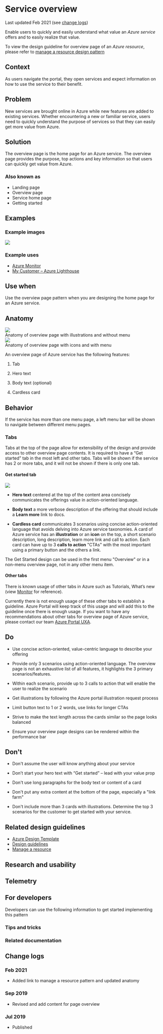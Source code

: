 <a name="service-overview"></a>
# Service overview

Last updated Feb 2021 (see [change logs](#change-logs)) 

Enable users to quickly and easily understand what value an *Azure service* offers and to easily realize that value. 

To view the design guideline for overview page of an *Azure resource*, please refer to [manage a resource design pattern](design-patterns-resource-manage.md)

<a name="service-overview-context"></a>
## Context

As users navigate the portal, they open services and expect information on how to use the service to their benefit. 

<a name="service-overview-problem"></a>
## Problem

New services are brought online in Azure while new features are added to existing services. Whether encountering a new or familiar service, users need to quickly understand the purpose of services so that they can easily get more value from Azure. 

<a name="service-overview-solution"></a>
## Solution

The overview page is the home page for an Azure service. The overview page provides the purpose, top actions and key information so that users can quickly get value from Azure. 

<a name="service-overview-solution-also-known-as"></a>
### Also known as

- Landing page 
- Overview page 
- Service home page 
- Getting started 

<a name="service-overview-examples"></a>
## Examples

<a name="service-overview-examples-example-images"></a>
### Example images

<div style="max-width:800px">
<img alttext="" src="../media/design-patterns-page-overview/monitor-example.png"  />
</div>

<a name="service-overview-examples-example-uses"></a>
### Example uses

<ul> 
<li><a href="https://ms.portal.azure.com/#blade/Microsoft_Azure_Monitoring/AzureMonitoringBrowseBlade/overview" target="_blank">Azure Monitor</a></li> 
<li><a href="https://ms.portal.azure.com/#blade/Microsoft_Azure_CustomerHub/MyCustomersBladeV2/overview" target="_blank">My Customer – Azure Lighthouse</a></li> 
</ul> 

<a name="service-overview-use-when"></a>
## Use when

Use the overview page pattern when you are designing the home page for an Azure service.

<a name="service-overview-anatomy"></a>
## Anatomy

<div style="max-width:800px">
<img alttext="" src="../media/design-patterns-page-overview/anatomy-illustrations.png"  />
</div>
Anatomy of overview page with illustrations and without menu 

<div style="max-width:800px">
<img alttext="" src="../media/design-patterns-page-overview/anatomy-icons.png"  />
</div>
Anatomy of overview page with icons and with menu 

An overview page of Azure service has the following features: 

1. Tab 

2. Hero text 

3. Body text (optional) 

4. Cardless card 

<a name="service-overview-behavior"></a>
## Behavior

If the service has more than one menu page, a left menu bar will be shown to navigate between different menu pages. 

<a name="service-overview-behavior-tabs"></a>
### Tabs

Tabs at the top of the page allow for extensibility of the design and provide access to other overview page contents. It is required to have a “Get started” tab in the most left and other tabs. Tabs will be shown if the service has 2 or more tabs, and it will not be shown if there is only one tab. 

<a name="service-overview-behavior-tabs-get-started-tab"></a>
#### Get started tab

<div style="max-width:800px">
<img alttext="" src="../media/design-patterns-page-overview/monitor-example.png"  />
</div>

* **Hero text** centered at the top of the content area concisely communicates the offerings value in action-oriented language. 

* **Body text** a more verbose description of the offering that should include a **Learn more** link to docs. 

* **Cardless card** communicates 3 scenarios using concise action-oriented language that avoids delving into Azure service taxonomies. A card of Azure service has an **illustration** or an **icon** on the top, a short scenario description, long description, learn more link and call to action. Each card can have up to 3 **calls to action** "CTAs" with the most important using a primary button and the others a link. 

The Get Started design can be used in the first menu "Overview" or in a non-menu overview page, not in any other menu item.

<a name="service-overview-behavior-tabs-other-tabs"></a>
#### Other tabs

There is known usage of other tabs in Azure such as Tutorials, What’s new (view [Monitor]( https://portal.azure.com/?feature.customportal=false#blade/Microsoft_Azure_Monitoring/AzureMonitoringBrowseBlade/overview) for reference). 

Currently there is not enough usage of these other tabs to establish a guideline. Azure Portal will keep track of this usage and will add this to the guideline once there is enough usage. If you want to have any recommendations about other tabs for overview page of Azure service, please contact our team [Azure Portal UXA](mailto:UXATL@microsoft.com).

<a name="service-overview-do"></a>
## Do

* Use concise action-oriented, value-centric language to describe your offering 

* Provide only 3 scenarios using action-oriented language. The overview page is not an exhaustive list of all features, it highlights the 3 primary scenarios/features. 

* Within each scenario, provide up to 3 calls to action that will enable the user to realize the scenario 

* Get illustrations by following the Azure portal illustration request process 

* Limit button text to 1 or 2 words, use links for longer CTAs 

* Strive to make the text length across the cards similar so the page looks balanced 

* Ensure your overview page designs can be rendered within the performance bar 

<a name="service-overview-don-t"></a>
## Don&#39;t

* Don't assume the user will know anything about your service 

* Don’t start your hero text with “Get started” – lead with your value prop 

* Don't use long paragraphs for the body text or content of a card 

* Don't put any extra content at the bottom of the page, especially a "link farm" 

* Don't include more than 3 cards with illustrations. Determine the top 3 scenarios for the customer to get started with your service. 

<a name="service-overview-related-design-guidelines"></a>
## Related design guidelines

* [Azure Design Template ](https://www.figma.com/file/SkCj1C9nh5lZTuIz0uhcY2/Azure-Portal-Pattern-Templates?node-id=466%3A14670)
* [Design guidelines](top-design.md)
* [Manage a resource](design-patterns-resource-create.md) 

<a name="service-overview-research-and-usability"></a>
## Research and usability

<!-- Links to the research for the solution --> 

<a name="service-overview-telemetry"></a>
## Telemetry

<!-- Links to portal telemetry showing the solution usage --> 

<a name="service-overview-for-developers"></a>
## For developers

Developers can use the following information to get started implementing this pattern 

<a name="service-overview-for-developers-tips-and-tricks"></a>
### Tips and tricks

<!-- Bulleted list of tips and tricks for developers --> 

<a name="service-overview-for-developers-related-documentation"></a>
### Related documentation

<!-- Links to related developer docs --> 

<a name="service-overview-change-logs"></a>
## Change logs

<a name="service-overview-change-logs-feb-2021"></a>
### Feb 2021

* Added link to manage a resource pattern and updated anatomy 

<a name="service-overview-change-logs-sep-2019"></a>
### Sep 2019

* Revised and add content for page overview 

<a name="service-overview-change-logs-jul-2019"></a>
### Jul 2019

* Published 

 